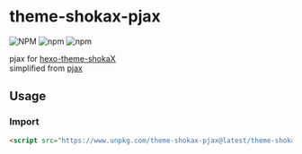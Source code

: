 # theme-shokax-pjax

![NPM](https://img.shields.io/npm/l/theme-shokax-pjax) ![npm](https://img.shields.io/npm/v/theme-shokax-pjax) ![npm](https://img.shields.io/npm/dm/theme-shokax-pjax)

pjax for [hexo-theme-shokaX](https://github.com/theme-shoka-x/hexo-theme-shokaX)  
simplified from [pjax](https://github.com/MoOx/pjax)

## Usage
### Import
```html
<script src="https://www.unpkg.com/theme-shokax-pjax@latest/theme-shokax-pjax.min.js"></script>
```
